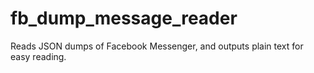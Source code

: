 # fb_dump_message_reader

Reads JSON dumps of Facebook Messenger, and outputs plain text for easy reading.
